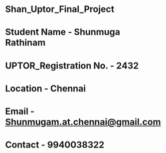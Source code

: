 # Shan_Uptor_Final_Project
# Student Name - Shunmuga Rathinam
# UPTOR_Registration No. -  2432
# Location - Chennai
# Email - Shunmugam.at.chennai@gmail.com
# Contact  - 9940038322
